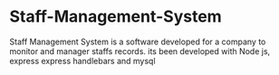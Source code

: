 # Staff-Management-System
Staff Management System is a software developed for a company to monitor and manager staffs records. its been developed with Node js, express express handlebars and mysql
